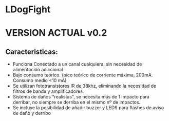 # LDogFight

# VERSION ACTUAL v0.2

## Caracteristicas:

* Funciona Conectado a un canal cualquiera, sin necesidad de alimentación adiccional 
* Bajo consumo teórico. (pico teórico de corriente máxima, 200mA.  Consumo medio <10 mA)
* Se utilizan fototransistores IR de 38khz, eliminando la necesidad de filtros de banda y amplificadores.
* Sistema de daños "realistas", se necesita más de 1 impacto para derribar, no siempre se derriba en el mismo nº de impactos.
* Se incluye la posibilidad de añadir buzzer y LEDS para flashes de aviso de daño y derribo
